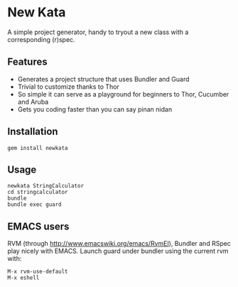 New Kata
========
  
  A simple project generator, handy to tryout a new class with a corresponding (r)spec.
  
Features
--------
  
  - Generates a project structure that uses Bundler and Guard
  - Trivial to customize thanks to Thor
  - So simple it can serve as a playground for beginners to Thor, Cucumber and Aruba
  - Gets you coding faster than you can say pinan nidan

Installation
------------
  
    gem install newkata
  
Usage
-----
  
    newkata StringCalculator
    cd stringcalculator
    bundle
    bundle exec guard
  
  
EMACS users
-----------      
  
  RVM (through http://www.emacswiki.org/emacs/RvmEl), Bundler and RSpec play nicely with EMACS.
  Launch guard under bundler using the current rvm with:
  
    M-x rvm-use-default
    M-x eshell

        

